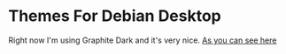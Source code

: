 # Themes For Debian Desktop

Right now I'm using Graphite Dark and it's very nice.
[As you can see here](./preview.png)


